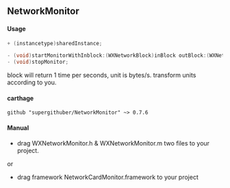 ## NetworkMonitor

#### Usage

```objectiveC
+ (instancetype)sharedInstance;

- (void)startMonitorWithInblock:(WXNetworkBlock)inBlock outBlock:(WXNetworkBlock)outBlock;
- (void)stopMonitor;
```

block will return 1 time per seconds, unit is bytes/s.
transform units according to you.


#### carthage 

```
github "supergithuber/NetworkMonitor" ~> 0.7.6
```

#### Manual

* drag WXNetworkMonitor.h & WXNetworkMonitor.m two files to your project.

or

* drag framework NetworkCardMonitor.framework to your project